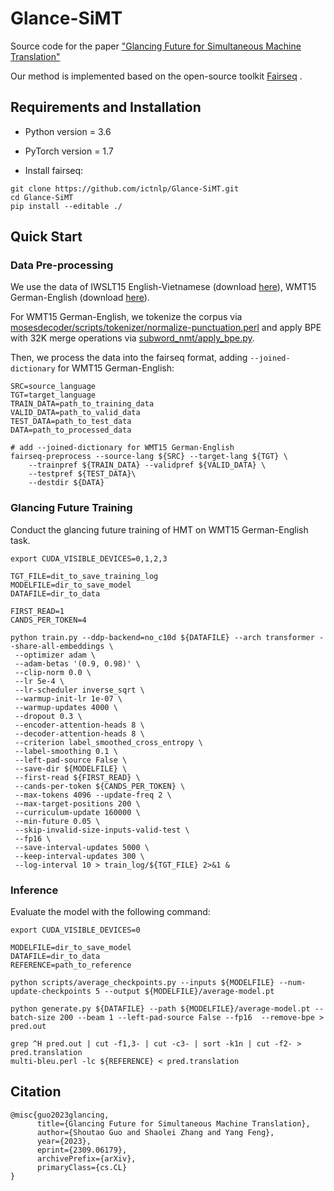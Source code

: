 # Glance-SiMT
Source code for the paper ["Glancing Future for Simultaneous Machine Translation"](https://arxiv.org/abs/2309.06179)

Our method is implemented based on the open-source toolkit [Fairseq](https://github.com/facebookresearch/fairseq) .

## Requirements and Installation

* Python version = 3.6

* PyTorch version = 1.7

* Install fairseq:

```
git clone https://github.com/ictnlp/Glance-SiMT.git
cd Glance-SiMT
pip install --editable ./
```

## Quick Start

### Data Pre-processing

We use the data of IWSLT15 English-Vietnamese (download [here](https://nlp.stanford.edu/projects/nmt/)), WMT15 German-English (download [here](www.statmt.org/wmt15)).

For WMT15 German-English, we tokenize the corpus via [mosesdecoder/scripts/tokenizer/normalize-punctuation.perl](https://github.com/moses-smt/mosesdecoder) and apply BPE with 32K merge operations via [subword_nmt/apply_bpe.py](https://github.com/rsennrich/subword-nmt).

Then, we process the data into the fairseq format, adding ```--joined-dictionary``` for WMT15 German-English:

```
SRC=source_language
TGT=target_language
TRAIN_DATA=path_to_training_data
VALID_DATA=path_to_valid_data
TEST_DATA=path_to_test_data
DATA=path_to_processed_data

# add --joined-dictionary for WMT15 German-English
fairseq-preprocess --source-lang ${SRC} --target-lang ${TGT} \
    --trainpref ${TRAIN_DATA} --validpref ${VALID_DATA} \
    --testpref ${TEST_DATA}\
    --destdir ${DATA}
```

### Glancing Future Training

Conduct the glancing future training of HMT on WMT15 German-English task.

```
export CUDA_VISIBLE_DEVICES=0,1,2,3

TGT_FILE=dit_to_save_training_log
MODELFILE=dir_to_save_model
DATAFILE=dir_to_data

FIRST_READ=1
CANDS_PER_TOKEN=4

python train.py --ddp-backend=no_c10d ${DATAFILE} --arch transformer --share-all-embeddings \
 --optimizer adam \
 --adam-betas '(0.9, 0.98)' \
 --clip-norm 0.0 \
 --lr 5e-4 \
 --lr-scheduler inverse_sqrt \
 --warmup-init-lr 1e-07 \
 --warmup-updates 4000 \
 --dropout 0.3 \
 --encoder-attention-heads 8 \
 --decoder-attention-heads 8 \
 --criterion label_smoothed_cross_entropy \
 --label-smoothing 0.1 \
 --left-pad-source False \
 --save-dir ${MODELFILE} \
 --first-read ${FIRST_READ} \
 --cands-per-token ${CANDS_PER_TOKEN} \
 --max-tokens 4096 --update-freq 2 \
 --max-target-positions 200 \
 --curriculum-update 160000 \
 --min-future 0.05 \
 --skip-invalid-size-inputs-valid-test \
 --fp16 \
 --save-interval-updates 5000 \
 --keep-interval-updates 300 \
 --log-interval 10 > train_log/${TGT_FILE} 2>&1 &
```

### Inference
Evaluate the model with the following command:

```
export CUDA_VISIBLE_DEVICES=0

MODELFILE=dir_to_save_model
DATAFILE=dir_to_data
REFERENCE=path_to_reference

python scripts/average_checkpoints.py --inputs ${MODELFILE} --num-update-checkpoints 5 --output ${MODELFILE}/average-model.pt 

python generate.py ${DATAFILE} --path ${MODELFILE}/average-model.pt --batch-size 200 --beam 1 --left-pad-source False --fp16  --remove-bpe > pred.out

grep ^H pred.out | cut -f1,3- | cut -c3- | sort -k1n | cut -f2- > pred.translation
multi-bleu.perl -lc ${REFERENCE} < pred.translation

```


## Citation
```
@misc{guo2023glancing,
      title={Glancing Future for Simultaneous Machine Translation}, 
      author={Shoutao Guo and Shaolei Zhang and Yang Feng},
      year={2023},
      eprint={2309.06179},
      archivePrefix={arXiv},
      primaryClass={cs.CL}
}
```
